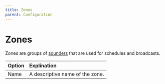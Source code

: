 ```yaml
---
title: Zones
parent: Configuration
---
```

# Zones

Zones are groups of [sounders]({{site.baseurl}}/docs/configuration/sounders/) that are used for schedules and broadcasts.

|Option|Explination|
|:-----|:----------|
|Name|A descriptive name of the zone.|
